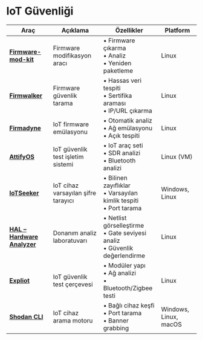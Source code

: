 # IoT Güvenliği

| Araç | Açıklama | Özellikler | Platform |
|------|----------|------------|----------|
| [**Firmware-mod-kit**](https://github.com/rampageX/firmware-mod-kit) | Firmware modifikasyon aracı | • Firmware çıkarma<br>• Analiz<br>• Yeniden paketleme | Linux |
| [**Firmwalker**](https://github.com/craigz28/firmwalker) | Firmware güvenlik tarama | • Hassas veri tespiti<br>• Sertifika araması<br>• IP/URL çıkarma | Linux |
| [**Firmadyne**](https://github.com/firmadyne/firmadyne) | IoT firmware emülasyonu | • Otomatik analiz<br>• Ağ emülasyonu<br>• Açık tespiti | Linux |
| [**AttifyOS**](https://github.com/adi0x90/attifyos) | IoT güvenlik test işletim sistemi | • IoT araç seti<br>• SDR analizi<br>• Bluetooth analizi | Linux (VM) |
| [**IoTSeeker**](https://github.com/rapid7/IoTSeeker) | IoT cihaz varsayılan şifre tarayıcı | • Bilinen zayıflıklar<br>• Varsayılan kimlik tespiti<br>• Port tarama | Windows, Linux |
| [**HAL – Hardware Analyzer**](https://github.com/emsec/hal) | Donanım analiz laboratuvarı | • Netlist görselleştirme<br>• Gate seviyesi analiz<br>• Güvenlik değerlendirme | Linux |
| [**Expliot**](https://gitlab.com/expliot_framework/expliot) | IoT güvenlik test çerçevesi | • Modüler yapı<br>• Ağ analizi<br>• Bluetooth/Zigbee testi | Linux |
| [**Shodan CLI**](https://cli.shodan.io/) | IoT cihaz arama motoru | • Bağlı cihaz keşfi<br>• Port tarama<br>• Banner grabbing | Windows, Linux, macOS |

